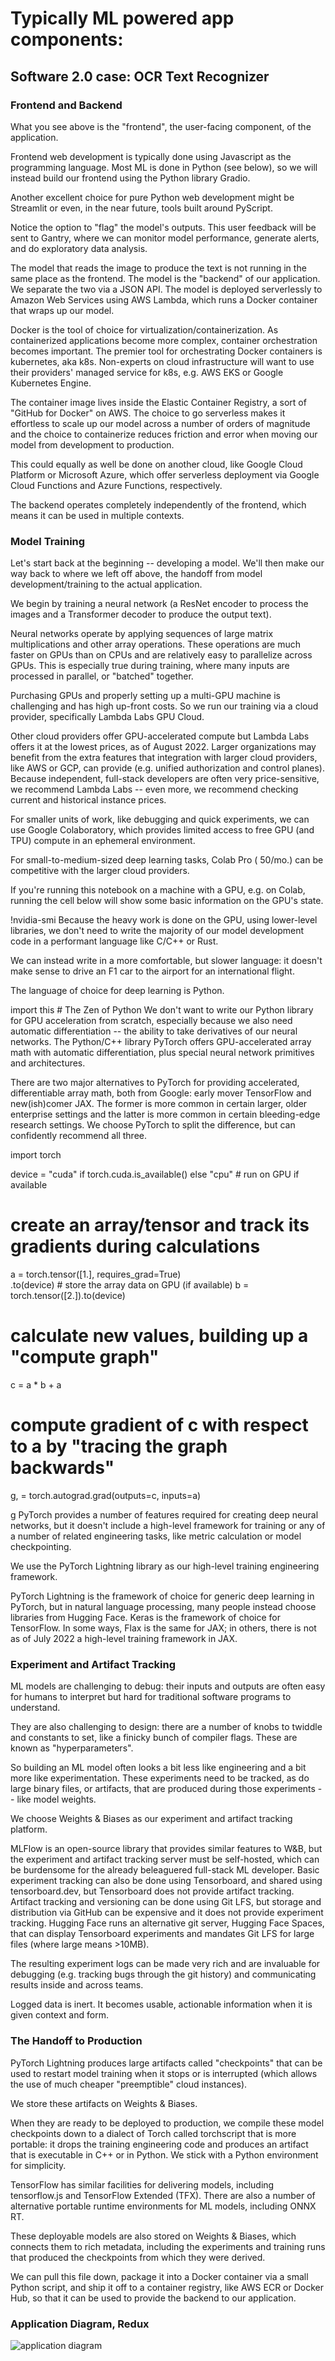 # Typically ML powered app components:

## Software 2.0 case: OCR Text Recognizer

### Frontend and Backend
What you see above is the "frontend", the user-facing component, of the application.

Frontend web development is typically done using Javascript as the programming language. Most ML is done in Python (see below), so we will instead build our frontend using the Python library Gradio.

Another excellent choice for pure Python web development might be Streamlit or even, in the near future, tools built around PyScript.

Notice the option to "flag" the model's outputs. This user feedback will be sent to Gantry, where we can monitor model performance, generate alerts, and do exploratory data analysis.

The model that reads the image to produce the text is not running in the same place as the frontend. The model is the "backend" of our application. We separate the two via a JSON API. The model is deployed serverlessly to Amazon Web Services using AWS Lambda, which runs a Docker container that wraps up our model.

Docker is the tool of choice for virtualization/containerization. As containerized applications become more complex, container orchestration becomes important. The premier tool for orchestrating Docker containers is kubernetes, aka k8s. Non-experts on cloud infrastructure will want to use their providers' managed service for k8s, e.g. AWS EKS or Google Kubernetes Engine.

The container image lives inside the Elastic Container Registry, a sort of "GitHub for Docker" on AWS. The choice to go serverless makes it effortless to scale up our model across a number of orders of magnitude and the choice to containerize reduces friction and error when moving our model from development to production.

This could equally as well be done on another cloud, like Google Cloud Platform or Microsoft Azure, which offer serverless deployment via Google Cloud Functions and Azure Functions, respectively.

The backend operates completely independently of the frontend, which means it can be used in multiple contexts.

### Model Training
Let's start back at the beginning -- developing a model. We'll then make our way back to where we left off above, the handoff from model development/training to the actual application.

We begin by training a neural network (a ResNet encoder to process the images and a Transformer decoder to produce the output text).

Neural networks operate by applying sequences of large matrix multiplications and other array operations. These operations are much faster on GPUs than on CPUs and are relatively easy to parallelize across GPUs. This is especially true during training, where many inputs are processed in parallel, or "batched" together.

Purchasing GPUs and properly setting up a multi-GPU machine is challenging and has high up-front costs. So we run our training via a cloud provider, specifically Lambda Labs GPU Cloud.

Other cloud providers offer GPU-accelerated compute but Lambda Labs offers it at the lowest prices, as of August 2022. Larger organizations may benefit from the extra features that integration with larger cloud providers, like AWS or GCP, can provide (e.g. unified authorization and control planes). Because independent, full-stack developers are often very price-sensitive, we recommend Lambda Labs -- even more, we recommend checking current and historical instance prices.

For smaller units of work, like debugging and quick experiments, we can use Google Colaboratory, which provides limited access to free GPU (and TPU) compute in an ephemeral environment.

For small-to-medium-sized deep learning tasks, Colab Pro (
50/mo.) can be competitive with the larger cloud providers.

If you're running this notebook on a machine with a GPU, e.g. on Colab, running the cell below will show some basic information on the GPU's state.

!nvidia-smi
Because the heavy work is done on the GPU, using lower-level libraries, we don't need to write the majority of our model development code in a performant language like C/C++ or Rust.

We can instead write in a more comfortable, but slower language: it doesn't make sense to drive an F1 car to the airport for an international flight.

The language of choice for deep learning is Python.

import this  # The Zen of Python
We don't want to write our Python library for GPU acceleration from scratch, especially because we also need automatic differentiation -- the ability to take derivatives of our neural networks. The Python/C++ library PyTorch offers GPU-accelerated array math with automatic differentiation, plus special neural network primitives and architectures.

There are two major alternatives to PyTorch for providing accelerated, differentiable array math, both from Google: early mover TensorFlow and new(ish)comer JAX. The former is more common in certain larger, older enterprise settings and the latter is more common in certain bleeding-edge research settings. We choose PyTorch to split the difference, but can confidently recommend all three.

import torch


device = "cuda" if torch.cuda.is_available() else "cpu"  # run on GPU if available

# create an array/tensor and track its gradients during calculations
a = torch.tensor([1.], requires_grad=True) \
  .to(device)  # store the array data on GPU (if available)
b = torch.tensor([2.]).to(device)

# calculate new values, building up a "compute graph"
c = a * b + a

# compute gradient of c with respect to a by "tracing the graph backwards"
g, = torch.autograd.grad(outputs=c, inputs=a)

g
PyTorch provides a number of features required for creating deep neural networks, but it doesn't include a high-level framework for training or any of a number of related engineering tasks, like metric calculation or model checkpointing.

We use the PyTorch Lightning library as our high-level training engineering framework.

PyTorch Lightning is the framework of choice for generic deep learning in PyTorch, but in natural language processing, many people instead choose libraries from Hugging Face. Keras is the framework of choice for TensorFlow. In some ways, Flax is the same for JAX; in others, there is not as of July 2022 a high-level training framework in JAX.

### Experiment and Artifact Tracking
ML models are challenging to debug: their inputs and outputs are often easy for humans to interpret but hard for traditional software programs to understand.

They are also challenging to design: there are a number of knobs to twiddle and constants to set, like a finicky bunch of compiler flags. These are known as "hyperparameters".

So building an ML model often looks a bit less like engineering and a bit more like experimentation. These experiments need to be tracked, as do large binary files, or artifacts, that are produced during those experiments -- like model weights.

We choose Weights & Biases as our experiment and artifact tracking platform.

MLFlow is an open-source library that provides similar features to W&B, but the experiment and artifact tracking server must be self-hosted, which can be burdensome for the already beleaguered full-stack ML developer. Basic experiment tracking can also be done using Tensorboard, and shared using tensorboard.dev, but Tensorboard does not provide artifact tracking. Artifact tracking and versioning can be done using Git LFS, but storage and distribution via GitHub can be expensive and it does not provide experiment tracking. Hugging Face runs an alternative git server, Hugging Face Spaces, that can display Tensorboard experiments and mandates Git LFS for large files (where large means >10MB).

The resulting experiment logs can be made very rich and are invaluable for debugging (e.g. tracking bugs through the git history) and communicating results inside and across teams.

Logged data is inert. It becomes usable, actionable information when it is given context and form.

### The Handoff to Production
PyTorch Lightning produces large artifacts called "checkpoints" that can be used to restart model training when it stops or is interrupted (which allows the use of much cheaper "preemptible" cloud instances).

We store these artifacts on Weights & Biases.

When they are ready to be deployed to production, we compile these model checkpoints down to a dialect of Torch called torchscript that is more portable: it drops the training engineering code and produces an artifact that is executable in C++ or in Python. We stick with a Python environment for simplicity.

TensorFlow has similar facilities for delivering models, including tensorflow.js and TensorFlow Extended (TFX). There are also a number of alternative portable runtime environments for ML models, including ONNX RT.

These deployable models are also stored on Weights & Biases, which connects them to rich metadata, including the experiments and training runs that produced the checkpoints from which they were derived.

We can pull this file down, package it into a Docker container via a small Python script, and ship it off to a container registry, like AWS ECR or Docker Hub, so that it can be used to provide the backend to our application.

### Application Diagram, Redux

![application diagram](https://imgur.com/a/rIehw4m)
